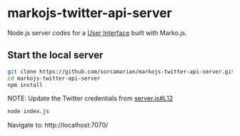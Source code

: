 # markojs-twitter-api-server
Node.js server codes for a [User Interface](https://github.com/sorcamarian/markojs-twitter-api) built with Marko.js.

## Start the local server
```bash
git clone https://github.com/sorcamarian/markojs-twitter-api-server.git
cd markojs-twitter-api-server
npm install
```
NOTE: Update the Twitter credentials from [server.js#L12](https://github.com/sorcamarian/markojs-twitter-api-server/blob/master/index.js#L12
)
```bash
node index.js
```

Navigate to: http://localhost:7070/
